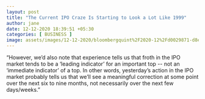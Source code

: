 ```yaml
---
layout: post
title: "The Current IPO Craze Is Starting to Look a Lot Like 1999"
author: jane 
date: 12-12-2020 18:39:51 +05:30 
categories: [ BUSINESS ] 
image: assets/images/12-12-2020/bloombergquint%2F2020-12%2Fd0029871-d8e7-47dd-bcd5-3b3c0d92ef21%2F366622335.jpg
---
```

“However, we’d also note that experience tells us that froth in the IPO market tends to be a ‘leading indicator’ for an important top -- not an ‘immediate indicator’ of a top. In other words, yesterday’s action in the IPO market probably tells us that we’ll see a meaningful correction at some point over the next six to nine months, not necessarily over the next few days/weeks.”